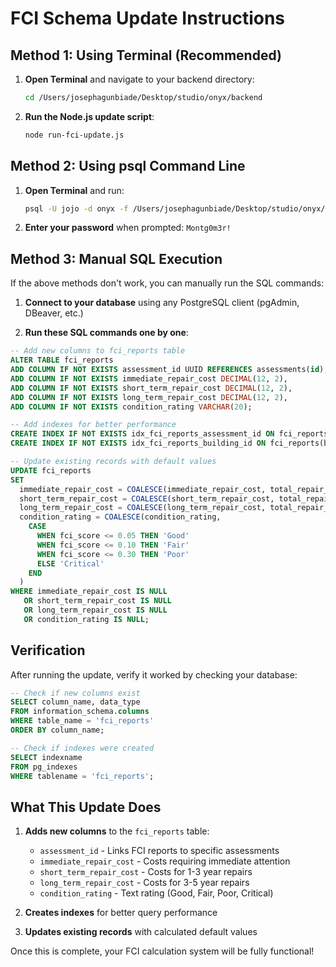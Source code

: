 # FCI Schema Update Instructions

## Method 1: Using Terminal (Recommended)

1. **Open Terminal** and navigate to your backend directory:
   ```bash
   cd /Users/josephagunbiade/Desktop/studio/onyx/backend
   ```

2. **Run the Node.js update script**:
   ```bash
   node run-fci-update.js
   ```

## Method 2: Using psql Command Line

1. **Open Terminal** and run:
   ```bash
   psql -U jojo -d onyx -f /Users/josephagunbiade/Desktop/studio/onyx/backend/update-fci-schema.sql
   ```
   
2. **Enter your password** when prompted: `Montg0m3r!`

## Method 3: Manual SQL Execution

If the above methods don't work, you can manually run the SQL commands:

1. **Connect to your database** using any PostgreSQL client (pgAdmin, DBeaver, etc.)

2. **Run these SQL commands one by one**:

```sql
-- Add new columns to fci_reports table
ALTER TABLE fci_reports 
ADD COLUMN IF NOT EXISTS assessment_id UUID REFERENCES assessments(id),
ADD COLUMN IF NOT EXISTS immediate_repair_cost DECIMAL(12, 2),
ADD COLUMN IF NOT EXISTS short_term_repair_cost DECIMAL(12, 2),
ADD COLUMN IF NOT EXISTS long_term_repair_cost DECIMAL(12, 2),
ADD COLUMN IF NOT EXISTS condition_rating VARCHAR(20);

-- Add indexes for better performance
CREATE INDEX IF NOT EXISTS idx_fci_reports_assessment_id ON fci_reports(assessment_id);
CREATE INDEX IF NOT EXISTS idx_fci_reports_building_id ON fci_reports(building_id);

-- Update existing records with default values
UPDATE fci_reports 
SET 
  immediate_repair_cost = COALESCE(immediate_repair_cost, total_repair_cost * 0.3),
  short_term_repair_cost = COALESCE(short_term_repair_cost, total_repair_cost * 0.4),
  long_term_repair_cost = COALESCE(long_term_repair_cost, total_repair_cost * 0.3),
  condition_rating = COALESCE(condition_rating, 
    CASE 
      WHEN fci_score <= 0.05 THEN 'Good'
      WHEN fci_score <= 0.10 THEN 'Fair'
      WHEN fci_score <= 0.30 THEN 'Poor'
      ELSE 'Critical'
    END
  )
WHERE immediate_repair_cost IS NULL 
   OR short_term_repair_cost IS NULL 
   OR long_term_repair_cost IS NULL 
   OR condition_rating IS NULL;
```

## Verification

After running the update, verify it worked by checking your database:

```sql
-- Check if new columns exist
SELECT column_name, data_type 
FROM information_schema.columns 
WHERE table_name = 'fci_reports' 
ORDER BY column_name;

-- Check if indexes were created
SELECT indexname 
FROM pg_indexes 
WHERE tablename = 'fci_reports';
```

## What This Update Does

1. **Adds new columns** to the `fci_reports` table:
   - `assessment_id` - Links FCI reports to specific assessments
   - `immediate_repair_cost` - Costs requiring immediate attention
   - `short_term_repair_cost` - Costs for 1-3 year repairs
   - `long_term_repair_cost` - Costs for 3-5 year repairs
   - `condition_rating` - Text rating (Good, Fair, Poor, Critical)

2. **Creates indexes** for better query performance

3. **Updates existing records** with calculated default values

Once this is complete, your FCI calculation system will be fully functional!